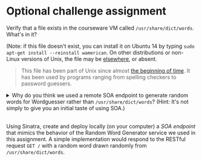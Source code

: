 # Optional challenge assignment


Verify that a file exists in the courseware VM called `/usr/share/dict/words`.  What's in it?

(Note: if this file doesn't exist, you can install it on Ubuntu 14 by typing `sudo apt-get install --reinstall wamerican`.  On other distributions or non-Linux versions of Unix, the file may be  [elsewhere](http://objectroot.org/articles/brief-history-of-hier/), or absent.

> This file has been part of Unix since almost
> [the beginning of time](http://en.wikipedia.org/wiki/Unix_time).
> It has been used by programs ranging from spelling
> checkers to password guessers.

<details>
<summary>Why do you think we used a remote SOA endpoint to generate random words for Wordguesser rather than <code>/usr/share/dict/words</code>?  (Hint: It's not simply to give you an initial taste of using SOA.)</summary>
<p><blockquote>In many hosted deployment environments, you cannot rely on the
presence of the local filesystem, and in shared environments such as
Heroku you may not have access to the filesystem at all.  All state
must be stored in managed storage such as a database or other per-app
abstraction, or managed on remote servers.
</blockquote></p>
</details>
<br/>

Using Sinatra, create and deploy locally (on your computer) a *SOA endpoint* that mimics the behavior of the Random Word Generator service we used in this assignment.  A simple implementation would respond to the RESTful request `GET /` with a random word drawn randomly from `/usr/share/dict/words`.
